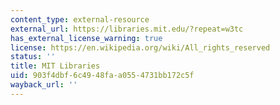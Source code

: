 ```yaml
---
content_type: external-resource
external_url: https://libraries.mit.edu/?repeat=w3tc
has_external_license_warning: true
license: https://en.wikipedia.org/wiki/All_rights_reserved
status: ''
title: MIT Libraries
uid: 903f4dbf-6c49-48fa-a055-4731bb172c5f
wayback_url: ''
---
```

